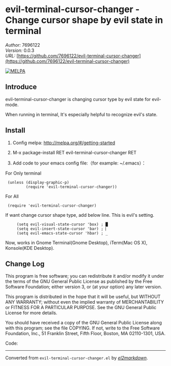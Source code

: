 # evil-terminal-cursor-changer - Change cursor shape by evil state in terminal

*Author:* 7696122<br>
*Version:* 0.0.3<br>
*URL:* [https://github.com/7696122/evil-terminal-cursor-changer](https://github.com/7696122/evil-terminal-cursor-changer)<br>

[![MELPA](http://melpa.org/packages/evil-terminal-cursor-changer-badge.svg)](http://melpa.org/#/evil-terminal-cursor-changer)

## Introduce ##

evil-terminal-cursor-changer is changing cursor type by evil state for evil-mode.
 
When running in terminal, It's especially helpful to recognize evil's state.

## Install ##
 
1. Config melpa: http://melpa.org/#/getting-started
 
2. M-x package-install RET evil-terminal-cursor-changer RET
 
3. Add code to your emacs config file:（for example: ~/.emacs）：
 
For Only terminal
 
     (unless (display-graphic-p)
             (require 'evil-terminal-cursor-changer))
 
For All
 
     (require 'evil-terminal-cursor-changer)
 
If want change cursor shape type, add below line. This is evil's setting.

         (setq evil-visual-state-cursor 'box) ; █
         (setq evil-insert-state-cursor 'bar) ; ⎸
         (setq evil-emacs-state-cursor 'hbar) ; _

Now, works in Gnome Terminal(Gnome Desktop), iTerm(Mac OS X), Konsole(KDE Desktop).

## Change Log

This program is free software; you can redistribute it and/or
modify it under the terms of the GNU General Public License as
published by the Free Software Foundation; either version 3, or
(at your option) any later version.

This program is distributed in the hope that it will be useful,
but WITHOUT ANY WARRANTY; without even the implied warranty of
MERCHANTABILITY or FITNESS FOR A PARTICULAR PURPOSE.  See the GNU
General Public License for more details.

You should have received a copy of the GNU General Public License
along with this program; see the file COPYING.  If not, write to
the Free Software Foundation, Inc., 51 Franklin Street, Fifth
Floor, Boston, MA 02110-1301, USA.

Code:


---
Converted from `evil-terminal-cursor-changer.el` by [*el2markdown*](https://github.com/Lindydancer/el2markdown).
